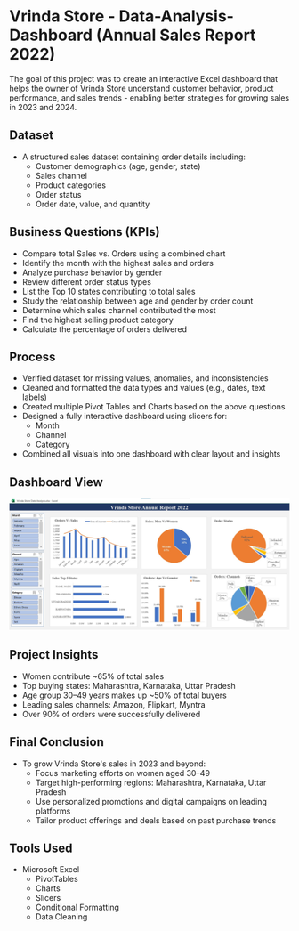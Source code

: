 # Vrinda Store - Data-Analysis-Dashboard (Annual Sales Report 2022)
The goal of this project was to create an interactive Excel dashboard that helps the owner of Vrinda Store understand customer behavior, product performance, and sales trends - enabling better strategies for growing sales in 2023 and 2024.

## Dataset
- A structured sales dataset containing order details including:
	- Customer demographics (age, gender, state)
	- Sales channel
	- Product categories
	- Order status
	- Order date, value, and quantity

## Business Questions (KPIs)
- Compare total Sales vs. Orders using a combined chart
- Identify the month with the highest sales and orders
- Analyze purchase behavior by gender
- Review different order status types
- List the Top 10 states contributing to total sales
- Study the relationship between age and gender by order count
- Determine which sales channel contributed the most
- Find the highest selling product category
- Calculate the percentage of orders delivered

## Process
- Verified dataset for missing values, anomalies, and inconsistencies
- Cleaned and formatted the data types and values (e.g., dates, text labels)
- Created multiple Pivot Tables and Charts based on the above questions
- Designed a fully interactive dashboard using slicers for:
	- Month
	- Channel
	- Category
- Combined all visuals into one dashboard with clear layout and insights

## Dashboard View
![image alt](https://github.com/DilrukshiManjula07/Vrinda-Store-Data-Analysis-Dashboard/blob/340810a9310be62e924c192fab1deeff331359eb/Vrinda%20Store%20Annual%20Report.jpg)

## Project Insights
- Women contribute ~65% of total sales
- Top buying states: Maharashtra, Karnataka, Uttar Pradesh
- Age group 30–49 years makes up ~50% of total buyers
- Leading sales channels: Amazon, Flipkart, Myntra
- Over 90% of orders were successfully delivered

## Final Conclusion
- To grow Vrinda Store's sales in 2023 and beyond:
	- Focus marketing efforts on women aged 30–49
	- Target high-performing regions: Maharashtra, Karnataka, Uttar Pradesh
	- Use personalized promotions and digital campaigns on leading platforms
	- Tailor product offerings and deals based on past purchase trends

## Tools Used
- Microsoft Excel
	- PivotTables
	- Charts
	- Slicers
	- Conditional Formatting
	- Data Cleaning


